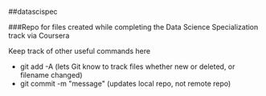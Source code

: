 ##datascispec

###Repo for files created while completing the Data Science Specialization track via Coursera

Keep track of other useful commands here
* git add -A  (lets Git know to track files whether new or deleted, or filename changed)
* git commit -m "message"  (updates local repo, not remote repo)
